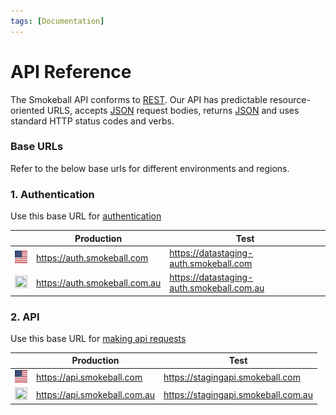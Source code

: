 ```yaml
---
tags: [Documentation]
---
```


# API Reference

The Smokeball API conforms to [REST](https://en.wikipedia.org/wiki/Representational_state_transfer). Our API has predictable resource-oriented URLS, accepts [JSON](https://www.json.org/json-en.html) request bodies, returns [JSON](https://www.json.org/json-en.html) and uses standard HTTP status codes and verbs.

### Base URLs

Refer to the below base urls for different environments and regions.

### 1. Authentication

Use this base URL for [authentication](3-Authentication.md)

|                                              | Production                    | Test                                      |
| -------------------------------------------- | ----------------------------- | ----------------------------------------- |
| <img src="us.svg" width="20" height="20">    | https://auth.smokeball.com    | https://datastaging-auth.smokeball.com    |
| <img src="../au.svg" width="20" height="20"> | https://auth.smokeball.com.au | https://datastaging-auth.smokeball.com.au |

### 2. API

Use this base URL for [making api requests](4-Making-Requests.md)

|                                              | Production                   | Test                                |
| -------------------------------------------- | ---------------------------- | ----------------------------------- |
| <img src="us.svg" width="20" height="20">    | https://api.smokeball.com    | https://stagingapi.smokeball.com    |
| <img src="../au.svg" width="20" height="20"> | https://api.smokeball.com.au | https://stagingapi.smokeball.com.au |
